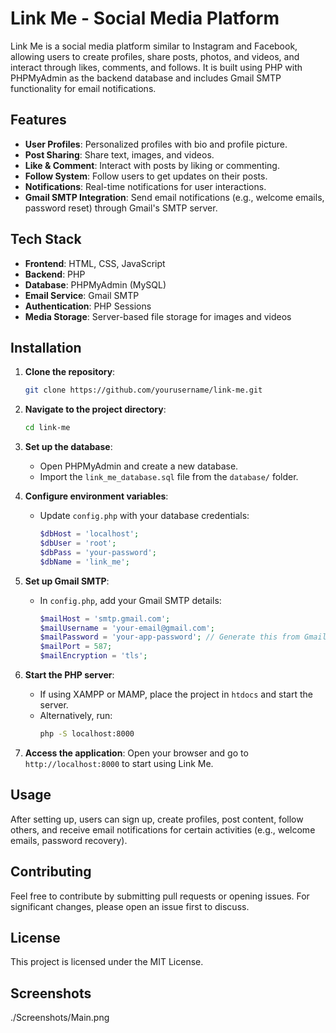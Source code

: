 
# Link Me - Social Media Platform

Link Me is a social media platform similar to Instagram and Facebook, allowing users to create profiles, share posts, photos, and videos, and interact through likes, comments, and follows. It is built using PHP with PHPMyAdmin as the backend database and includes Gmail SMTP functionality for email notifications.

## Features
- **User Profiles**: Personalized profiles with bio and profile picture.
- **Post Sharing**: Share text, images, and videos.
- **Like & Comment**: Interact with posts by liking or commenting.
- **Follow System**: Follow users to get updates on their posts.
- **Notifications**: Real-time notifications for user interactions.
- **Gmail SMTP Integration**: Send email notifications (e.g., welcome emails, password reset) through Gmail's SMTP server.

## Tech Stack
- **Frontend**: HTML, CSS, JavaScript
- **Backend**: PHP
- **Database**: PHPMyAdmin (MySQL)
- **Email Service**: Gmail SMTP
- **Authentication**: PHP Sessions
- **Media Storage**: Server-based file storage for images and videos

## Installation

1. **Clone the repository**:
   ```bash
   git clone https://github.com/yourusername/link-me.git
   ```

2. **Navigate to the project directory**:
   ```bash
   cd link-me
   ```

3. **Set up the database**:
   - Open PHPMyAdmin and create a new database.
   - Import the `link_me_database.sql` file from the `database/` folder.

4. **Configure environment variables**:
   - Update `config.php` with your database credentials:
     ```php
     $dbHost = 'localhost';
     $dbUser = 'root';
     $dbPass = 'your-password';
     $dbName = 'link_me';
     ```

5. **Set up Gmail SMTP**:
   - In `config.php`, add your Gmail SMTP details:
     ```php
     $mailHost = 'smtp.gmail.com';
     $mailUsername = 'your-email@gmail.com';
     $mailPassword = 'your-app-password'; // Generate this from Gmail app passwords
     $mailPort = 587;
     $mailEncryption = 'tls';
     ```

6. **Start the PHP server**:
   - If using XAMPP or MAMP, place the project in `htdocs` and start the server.
   - Alternatively, run:
     ```bash
     php -S localhost:8000
     ```

7. **Access the application**:
   Open your browser and go to `http://localhost:8000` to start using Link Me.

## Usage
After setting up, users can sign up, create profiles, post content, follow others, and receive email notifications for certain activities (e.g., welcome emails, password recovery).

## Contributing
Feel free to contribute by submitting pull requests or opening issues. For significant changes, please open an issue first to discuss.

## License
This project is licensed under the MIT License.

## Screenshots
./Screenshots/Main.png
